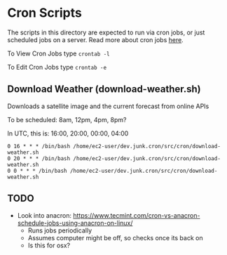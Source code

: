 # Cron Scripts

The scripts in this directory are expected to run via cron jobs, or just scheduled jobs on a server. Read more about cron jobs [here](https://ostechnix.com/a-beginners-guide-to-cron-jobs/).

To View Cron Jobs type `crontab -l`

To Edit Cron Jobs type `crontab -e`

## Download Weather (download-weather.sh)
Downloads a satellite image and the current forecast from online APIs

To be scheduled: 8am, 12pm, 4pm, 8pm?

In UTC, this is: 16:00, 20:00, 00:00, 04:00

```
0 16 * * * /bin/bash /home/ec2-user/dev.junk.cron/src/cron/download-weather.sh
0 20 * * * /bin/bash /home/ec2-user/dev.junk.cron/src/cron/download-weather.sh
0 0 * * * /bin/bash /home/ec2-user/dev.junk.cron/src/cron/download-weather.sh
```

## TODO
- Look into anacron: https://www.tecmint.com/cron-vs-anacron-schedule-jobs-using-anacron-on-linux/
    - Runs jobs periodically
    - Assumes computer might be off, so checks once its back on
    - Is this for osx?